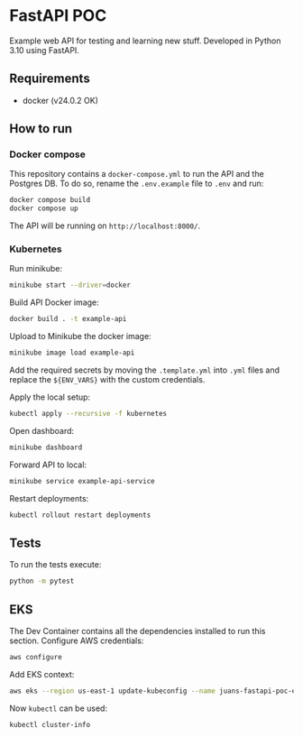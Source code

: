 # FastAPI POC

Example web API for testing and learning new stuff. Developed in Python 3.10 using FastAPI.

## Requirements

- docker (v24.0.2 OK)

## How to run

### Docker compose

This repository contains a `docker-compose.yml` to run the API and the Postgres DB. To do so, rename the `.env.example` file to `.env` and run:

```bash
docker compose build
docker compose up
```

The API will be running on `http://localhost:8000/`.

### Kubernetes

Run minikube:

```bash
minikube start --driver=docker
```

Build API Docker image:

```bash
docker build . -t example-api
```

Upload to Minikube the docker image:

```bash
minikube image load example-api
```

Add the required secrets by moving the `.template.yml` into `.yml` files and replace the `${ENV_VARS}` with the custom credentials.

Apply the local setup:

```bash
kubectl apply --recursive -f kubernetes
```

Open dashboard:

```bash
minikube dashboard
```

Forward API to local:

```bash
minikube service example-api-service
```

Restart deployments:

```bash
kubectl rollout restart deployments
```

## Tests

To run the tests execute:

```bash
python -m pytest
```

## EKS

The Dev Container contains all the dependencies installed to run this section. Configure AWS credentials:

```bash
aws configure
```

Add EKS context:

```bash
aws eks --region us-east-1 update-kubeconfig --name juans-fastapi-poc-eks
```

Now `kubectl` can be used:

```bash
kubectl cluster-info
```
